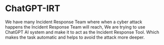 # ChatGPT-IRT
We have many Incident Response Team where when a cyber attack happens the Incident Response Team will reach, We are trying to use ChatGPT AI system and make it to act as the Incident Response Tool. Which makes the task automatic and helps to avoid the attack more deeper.
